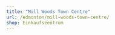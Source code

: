 ```yaml
---
title: "Mill Woods Town Centre"
url: /edmonton/mill-woods-town-centre/
shop: Einkaufszentrum
---
```

